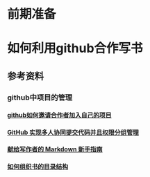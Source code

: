 # 前期准备



# 如何利用github合作写书

## 参考资料

### github中项目的管理

#### [github如何邀请合作者加入自己的项目](https://jingyan.baidu.com/article/948f5924f43f47d80ff5f9f9.html)

#### [GitHub 实现多人协同提交代码并且权限分组管理](https://www.cnblogs.com/zhaoyanjun/p/5882784.html)

#### [献给写作者的 Markdown 新手指南](https://www.jianshu.com/p/q81RER/)

#### [如何组织书的目录结构](https://blog.csdn.net/hk2291976/article/details/51173850)

